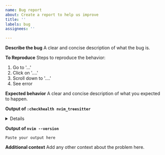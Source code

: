```yaml
---
name: Bug report
about: Create a report to help us improve
title: ''
labels: bug
assignees: ''

---
```


**Describe the bug**
A clear and concise description of what the bug is.

**To Reproduce**
Steps to reproduce the behavior:
1. Go to '...'
2. Click on '....'
3. Scroll down to '....'
4. See error

**Expected behavior**
A clear and concise description of what you expected to happen.

**Output of `:checkhealth nvim_treesitter`**

<details>
<code>

Paste the output here

</code>
</details>

**Output of `nvim --version`**
```
Paste your output here
```

**Additional context**
Add any other context about the problem here.
